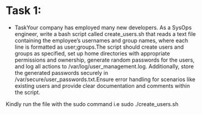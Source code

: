 # Task 1:
 * TaskYour company has employed many new developers. As a SysOps engineer, write a bash script called create_users.sh that reads a text file containing the employee’s usernames and group names, where each line is formatted as user;groups.The script should create users and groups as specified, set up home directories with appropriate permissions and ownership, generate random passwords for the users, and log all actions to /var/log/user_management.log. Additionally, store the generated passwords securely in /var/secure/user_passwords.txt.Ensure error handling for scenarios like existing users and provide clear documentation and comments within the script.

Kindly run the file with the sudo command
i.e sudo ./create_users.sh <name-of-text-file>
